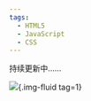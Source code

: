 ```yaml
---
tags:
  - HTML5
  - JavaScript
  - CSS
---
```


持续更新中……




![](https://cdn.staticaly.com/gh/codeslive/images-pages@main/2022/202211061456823.webp){.img-fluid tag=1}